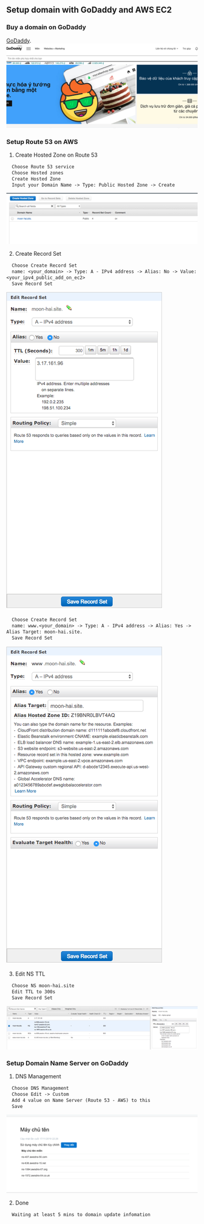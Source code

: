 ## Setup domain with GoDaddy and AWS EC2

### Buy a domain on GoDaddy
[GoDaddy](https://vn.godaddy.com/).
![domain, domain on godaddy](/assets/images/domain.png)

### Setup Route 53 on AWS
1. Create Hosted Zone on Route 53
```
  Choose Route 53 service
  Choose Hosted zones
  Create Hosted Zone
  Input your Domain Name -> Type: Public Hosted Zone -> Create
```
![hosted, create hosted zone](/assets/images/create_hosted_zone.png)

2. Create Record Set
```
  Choose Create Record Set
  name: <your_domain> -> Type: A - IPv4 address -> Alias: No -> Value: <your_ipv4_public_add_on_ec2>
  Save Record Set
```
![record, record set on Hosted Zone](/assets/images/record_set_01.png)

```
  Choose Create Record Set
  name: www.<your_domain> -> Type: A - IPv4 address -> Alias: Yes -> Alias Target: moon-hai.site.
  Save Record Set
```
![record, record set on Hosted Zone](/assets/images/record_set_02.png)

3. Edit NS TTL
```
  Choose NS moon-hai.site
  Edit TTL to 300s
  Save Record Set
```
![record, record set on Hosted Zone](/assets/images/ns_ttl.png)

### Setup Domain Name Server on GoDaddy
1. DNS Management
```
  Choose DNS Management
  Choose Edit -> Custom
  Add 4 value on Name Server (Route 53 - AWS) to this
  Save
```
![record, record set on Hosted Zone](/assets/images/ns_godaddy.png)

2. Done
```
  Waiting at least 5 mins to domain update infomation
```
